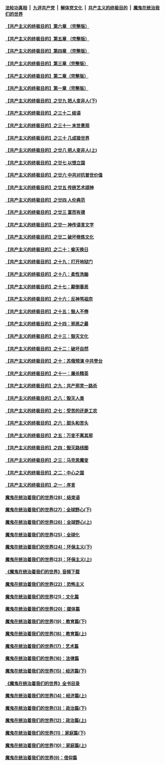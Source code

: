 

####  [法轮功真相](../../../../basic/blob/master/README.md?t=05021131) &nbsp;|&nbsp; [九评共产党](../../../../9ping.md/blob/master/README.md?t=05021131) &nbsp;|&nbsp; [解体党文化](../../../../jtdwh.md/blob/master/README.md?t=05021131)  &nbsp;|&nbsp; [共产主义的终极目的](../../../../gczydzjmd.md/blob/master/README.md?t=05021131) &nbsp;|&nbsp; [魔鬼在统治我们的世界](../../../../mgztzwmdsj.md/blob/master/README.md?t=05021131) 

#### [【共产主义的终极目的】第六章 （完整版）](../pages/nsc422/n11428913.md?t=05021131) 

#### [【共产主义的终极目的】第五章 （完整版）](../pages/nsc422/n11428912.md?t=05021131) 

#### [【共产主义的终极目的】第四章 （完整版）](../pages/nsc422/n11428907.md?t=05021131) 

#### [【共产主义的终极目的】第三章（完整版）](../pages/nsc422/n11428848.md?t=05021131) 

#### [【共产主义的终极目的】第二章（完整版）](../pages/nsc422/n11428831.md?t=05021131) 

#### [【共产主义的终极目的】第一章（完整版）](../pages/nsc422/n11417651.md?t=05021131) 

#### [【共产主义的终极目的】之廿九 把人变非人(下)](../pages/nsc422/n11344140.md?t=05021131) 

#### [【共产主义的终极目的】之三十二 结语](../pages/nsc422/n11360535.md?t=05021131) 

#### [【共产主义的终极目的】之三十一 末世景观](../pages/nsc422/n11351129.md?t=05021131) 

#### [【共产主义的终极目的】之三十 几成狼世界](../pages/nsc422/n11348280.md?t=05021131) 

#### [【共产主义的终极目的】之廿八 把人变非人(上)](../pages/nsc422/n11340492.md?t=05021131) 

#### [【共产主义的终极目的】之廿七 以恨立国](../pages/nsc422/n11336944.md?t=05021131) 

#### [【共产主义的终极目的】之廿六 中共对抗普世价值](../pages/nsc422/n11324785.md?t=05021131) 

#### [【共产主义的终极目的】之廿五 传统艺术颂神](../pages/nsc422/n11296396.md?t=05021131) 

#### [【共产主义的终极目的】之廿四 人伦典范](../pages/nsc422/n11296397.md?t=05021131) 

#### [【共产主义的终极目的】之廿三 富而有德](../pages/nsc422/n11283598.md?t=05021131) 

#### [【共产主义的终极目的】之廿一 神传语言文字](../pages/nsc422/n11263265.md?t=05021131) 

#### [【共产主义的终极目的】之廿二 破坏修炼文化](../pages/nsc422/n11245728.md?t=05021131) 

#### [【共产主义的终极目的】之二十：偷天换日](../pages/nsc422/n11238846.md?t=05021131) 

#### [【共产主义的终极目的】之十九：打开地狱门](../pages/nsc422/n11206376.md?t=05021131) 

#### [【共产主义的终极目的】之十八：柔性洗脑](../pages/nsc422/n11199994.md?t=05021131) 

#### [【共产主义的终极目的】之十七：颠倒善恶](../pages/nsc422/n11179782.md?t=05021131) 

#### [【共产主义的终极目的】之十六：反神骂祖宗](../pages/nsc422/n11166798.md?t=05021131) 

#### [【共产主义的终极目的】之十五：毁人不倦](../pages/nsc422/n11166792.md?t=05021131) 

#### [【共产主义的终极目的】之十四：邪恶之最](../pages/nsc422/n11150249.md?t=05021131) 

#### [【共产主义的终极目的】之十三：毁灭文化](../pages/nsc422/n11135227.md?t=05021131) 

#### [【共产主义的终极目的】之十二：破坏自然](../pages/nsc422/n11135214.md?t=05021131) 

#### [【共产主义的终极目的】之十：苏俄预演 中共登台](../pages/nsc422/n11118424.md?t=05021131) 

#### [【共产主义的终极目的】之十一：屠杀精英](../pages/nsc422/n11118442.md?t=05021131) 

#### [【共产主义的终极目的】之九：共产邪灵一路杀](../pages/nsc422/n11114139.md?t=05021131) 

#### [【共产主义的终极目的】之八：毁灭人类](../pages/nsc422/n11108503.md?t=05021131) 

#### [【共产主义的终极目的】之七：受苦的还是工农](../pages/nsc422/n11101809.md?t=05021131) 

#### [【共产主义的终极目的】之六：甜头和苦头](../pages/nsc422/n11096971.md?t=05021131) 

#### [【共产主义的终极目的】之五：万变不离其邪](../pages/nsc422/n11091285.md?t=05021131) 

#### [【共产主义的终极目的】之四：毁灭路线图](../pages/nsc422/n11086284.md?t=05021131) 

#### [【共产主义的终极目的】之三：马克思魔变](../pages/nsc422/n11061941.md?t=05021131) 

#### [【共产主义的终极目的】之二：中心之国](../pages/nsc422/n11047728.md?t=05021131) 

#### [【共产主义的终极目的】之一：序言](../pages/nsc422/n11086077.md?t=05021131) 

#### [魔鬼在统治着我们的世界(28)：结束语](../pages/nsc422/n10936246.md?t=05021131) 

#### [魔鬼在统治着我们的世界(27)：全球野心(下)](../pages/nsc422/n10928319.md?t=05021131) 

#### [魔鬼在统治着我们的世界(26)：全球野心(上)](../pages/nsc422/n10900318.md?t=05021131) 

#### [魔鬼在统治着我们的世界(25)：全球化](../pages/nsc422/n10788205.md?t=05021131) 

#### [魔鬼在统治着我们的世界(24)：环保主义(下)](../pages/nsc422/n10695307.md?t=05021131) 

#### [魔鬼在统治着我们的世界(23)：环保主义(上)](../pages/nsc422/n10688613.md?t=05021131) 

#### [《魔鬼在统治着我们的世界》音频下载](../pages/nsc422/n10635553.md?t=05021131) 

#### [魔鬼在统治着我们的世界(22)：恐怖主义](../pages/nsc422/n10614727.md?t=05021131) 

#### [魔鬼在统治着我们的世界(21)：文化篇](../pages/nsc422/n10597706.md?t=05021131) 

#### [魔鬼在统治着我们的世界(20)：媒体篇](../pages/nsc422/n10586579.md?t=05021131) 

#### [魔鬼在统治着我们的世界(19)：教育篇(下)](../pages/nsc422/n10564808.md?t=05021131) 

#### [魔鬼在统治着我们的世界(18)：教育篇(上)](../pages/nsc422/n10526970.md?t=05021131) 

#### [魔鬼在统治着我们的世界(17)：艺术篇](../pages/nsc422/n10499093.md?t=05021131) 

#### [魔鬼在统治着我们的世界(16)：法律篇](../pages/nsc422/n10485969.md?t=05021131) 

#### [魔鬼在统治着我们的世界(15)：经济篇(下)](../pages/nsc422/n10469975.md?t=05021131) 

#### [《魔鬼在统治着我们的世界》全书目录](../pages/nsc422/n10464261.md?t=05021131) 

#### [魔鬼在统治着我们的世界(14)：经济篇(上)](../pages/nsc422/n10457370.md?t=05021131) 

#### [魔鬼在统治着我们的世界(13)：政治篇(下)](../pages/nsc422/n10448270.md?t=05021131) 

#### [魔鬼在统治着我们的世界(12)：政治篇(上)](../pages/nsc422/n10444576.md?t=05021131) 

#### [魔鬼在统治着我们的世界(11)：家庭篇(下)](../pages/nsc422/n10440961.md?t=05021131) 

#### [魔鬼在统治着我们的世界(10)：家庭篇(上)](../pages/nsc422/n10435448.md?t=05021131) 

#### [魔鬼在统治着我们的世界(9)：信仰篇](../pages/nsc422/n10432159.md?t=05021131) 

